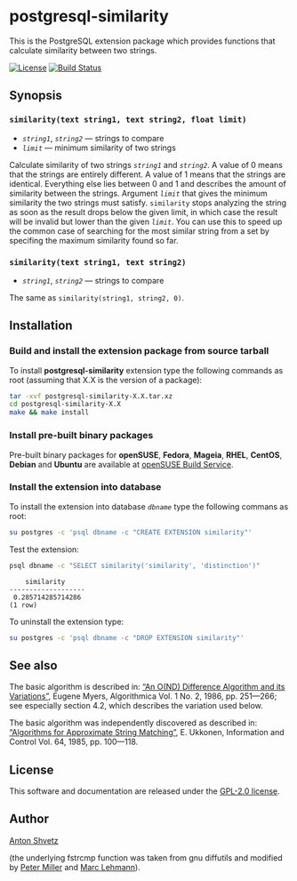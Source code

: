 # postgresql-similarity

This is the PostgreSQL extension package which provides functions that
calculate similarity between two strings.

[![License](https://img.shields.io/badge/license-GPL--2.0-blue.svg)](LICENSE)
[![Build Status](https://secure.travis-ci.org/urbic/postgresql-similarity.png)](http://travis-ci.org/urbic/postgresql-similarity)

## Synopsis

### `similarity(text string1, text string2, float limit)`

* _`string1`_, _`string2`_ — strings to compare
* _`limit`_ — minimum similarity of two strings

Calculate similarity of two strings _`string1`_ and _`string2`_. A value of
0 means that the strings are entirely different. A value of 1 means that the
strings are identical. Everything else lies between 0 and 1 and describes the
amount of similarity between the strings. Argument _`limit`_ that gives the
minimum similarity the two strings must satisfy. `similarity` stops analyzing
the string as soon as the result drops below the given limit, in which case the
result will be invalid but lower than the given _`limit`_. You can use this to
speed up the common case of searching for the most similar string from a set by
specifing the maximum similarity found so far.

### `similarity(text string1, text string2)`

* _`string1`_, _`string2`_ — strings to compare

The same as `similarity(string1, string2, 0)`.

## Installation

### Build and install the extension package from source tarball

To install **postgresql-similarity** extension type the following commands as
root (assuming that X.X is the version of a package):
```bash
tar -xvf postgresql-similarity-X.X.tar.xz
cd postgresql-similarity-X.X
make && make install
```

### Install pre-built binary packages

Pre-built binary packages for **openSUSE**, **Fedora**, **Mageia**, **RHEL**,
**CentOS**, **Debian** and **Ubuntu** are available at [openSUSE Build
Service](https://software.opensuse.org/download.html?project=home%3Aconcyclic&package=postgresql-similarity).

### Install the extension into database

To install the extension into database _`dbname`_ type the following commans as
root:
```bash
su postgres -c 'psql dbname -c "CREATE EXTENSION similarity"'
```

Test the extension:
```bash
psql dbname -c "SELECT similarity('similarity', 'distinction')"
```
```
    similarity     
-------------------
 0.285714285714286
(1 row)
```

To uninstall the extension type:
```bash
su postgres -c 'psql dbname -c "DROP EXTENSION similarity"'
```

## See also

The basic algorithm is described in: [“An O(ND) Difference Algorithm and its
Variations”](http://www.xmailserver.org/diff2.pdf), Eugene Myers, Algorithmica
Vol. 1 No. 2, 1986, pp. 251—266; see especially section 4.2, which describes
the variation used below.

The basic algorithm was independently discovered as described in: [“Algorithms
for Approximate String
Matching”](http://www.sciencedirect.com/science/article/pii/S0019995885800462/pdf?md5=c7adddbc9e64e67d7c4d47973b2bda8f&pid=1-s2.0-S0019995885800462-main.pdf),
E. Ukkonen, Information and Control Vol. 64, 1985, pp. 100—118.

## License

This software and documentation are released under the [GPL-2.0
license](https://spdx.org/licenses/GPL-2.0.html).

## Author
[Anton Shvetz](mailto:tz@sectorb.msk.ru?subject=postgresql-similarity)

(the underlying fstrcmp function was taken from gnu diffutils and modified by
[Peter Miller](mailto:pmiller@agso.gov.au) and [Marc Lehmann](mailto:schmorp@schmorp.de)).
